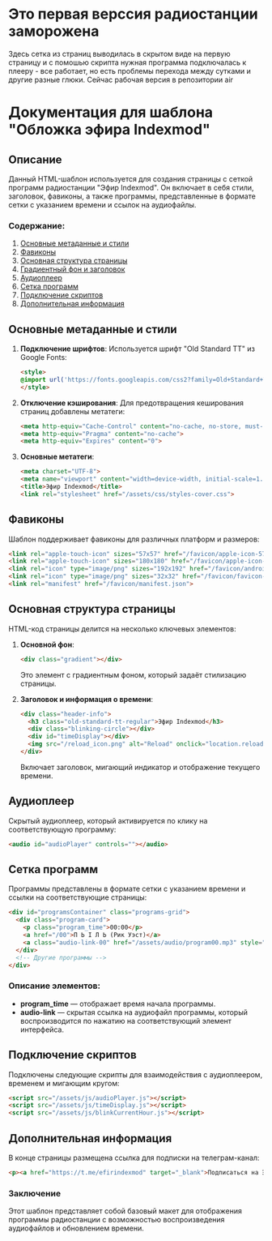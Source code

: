 # Это первая верссия радиостанции заморожена

Здесь сетка из страниц выводилась в скрытом виде на первую страницу и с помошью скрипта нужная программа подключалась к плееру - все работает, но есть проблемы перехода между сутками и другие разные глюки. Сейчас рабочая версия в репозитории air





# Документация для шаблона "Обложка эфира Indexmod"

## Описание

Данный HTML-шаблон используется для создания страницы с сеткой программ радиостанции "Эфир Indexmod". Он включает в себя стили, заголовок, фавиконы, а также программы, представленные в формате сетки с указанием времени и ссылок на аудиофайлы.

### Содержание:

1. [Основные метаданные и стили](#основные-метаданные-и-стили)
2. [Фавиконы](#фавиконы)
3. [Основная структура страницы](#основная-структура-страницы)
4. [Градиентный фон и заголовок](#градиентный-фон-и-заголовок)
5. [Аудиоплеер](#аудиоплеер)
6. [Сетка программ](#сетка-программ)
7. [Подключение скриптов](#подключение-скриптов)
8. [Дополнительная информация](#дополнительная-информация)

## Основные метаданные и стили

1. **Подключение шрифтов**: Используется шрифт "Old Standard TT" из Google Fonts:
   ```html
   <style>
   @import url('https://fonts.googleapis.com/css2?family=Old+Standard+TT:ital,wght@0,400;0,700;1,400&display=swap');
   </style>
   ```

2. **Отключение кэширования**: Для предотвращения кеширования страниц добавлены метатеги:
   ```html
   <meta http-equiv="Cache-Control" content="no-cache, no-store, must-revalidate">
   <meta http-equiv="Pragma" content="no-cache">
   <meta http-equiv="Expires" content="0">
   ```

3. **Основные метатеги**:
   ```html
   <meta charset="UTF-8">
   <meta name="viewport" content="width=device-width, initial-scale=1.0">
   <title>Эфир Indexmod</title>
   <link rel="stylesheet" href="/assets/css/styles-cover.css">
   ```

## Фавиконы

Шаблон поддерживает фавиконы для различных платформ и размеров:
```html
<link rel="apple-touch-icon" sizes="57x57" href="/favicon/apple-icon-57x57.png">
<link rel="apple-touch-icon" sizes="180x180" href="/favicon/apple-icon-180x180.png">
<link rel="icon" type="image/png" sizes="192x192" href="/favicon/android-icon-192x192.png">
<link rel="icon" type="image/png" sizes="32x32" href="/favicon/favicon-32x32.png">
<link rel="manifest" href="/favicon/manifest.json">
```

## Основная структура страницы

HTML-код страницы делится на несколько ключевых элементов:

1. **Основной фон**:
   ```html
   <div class="gradient"></div>
   ```
   Это элемент с градиентным фоном, который задаёт стилизацию страницы.

2. **Заголовок и информация о времени**:
   ```html
   <div class="header-info">
     <h3 class="old-standard-tt-regular">Эфир Indexmod</h3>
     <div class="blinking-circle"></div>
     <div id="timeDisplay"></div>
     <img src="/reload_icon.png" alt="Reload" onclick="location.reload()" />
   </div>
   ```
   Включает заголовок, мигающий индикатор и отображение текущего времени.

## Аудиоплеер

Скрытый аудиоплеер, который активируется по клику на соответствующую программу:
```html
<audio id="audioPlayer" controls=""></audio>
```

## Сетка программ

Программы представлены в формате сетки с указанием времени и ссылки на соответствующие страницы:

```html
<div id="programsContainer" class="programs-grid">
  <div class="program-card">
    <p class="program_time">00:00</p>
    <a href="/00">П Ь I Л Ь (Рик Уэст)</a>
    <a class="audio-link-00" href="/assets/audio/program00.mp3" style="display:none;">Audio</a>
  </div>
  <!-- Другие программы -->
</div>
```

### Описание элементов:
- **program_time** — отображает время начала программы.
- **audio-link** — скрытая ссылка на аудиофайл программы, который воспроизводится по нажатию на соответствующий элемент интерфейса.

## Подключение скриптов

Подключены следующие скрипты для взаимодействия с аудиоплеером, временем и мигающим кругом:
```html
<script src="/assets/js/audioPlayer.js"></script>
<script src="/assets/js/timeDisplay.js"></script>
<script src="/assets/js/blinkCurrentHour.js"></script>
```

## Дополнительная информация

В конце страницы размещена ссылка для подписки на телеграм-канал:
```html
<p><a href="https://t.me/efirindexmod" target="_blank">Подписаться на Эфир Indexmod</a></p>
```

### Заключение

Этот шаблон представляет собой базовый макет для отображения программы радиостанции с возможностью воспроизведения аудиофайлов и обновлением времени.
